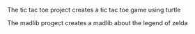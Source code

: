 The tic tac toe project creates a tic tac toe game using turtle

The madlib progect creates a madlib about the legend of zelda
